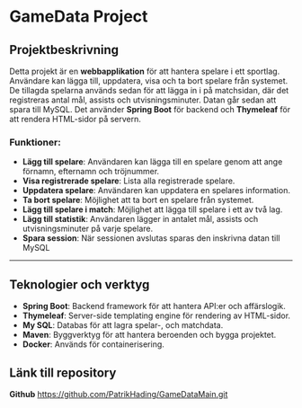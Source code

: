 # GameData Project

## Projektbeskrivning

Detta projekt är en **webbapplikation** för att hantera spelare i ett sportlag. 
Användare kan lägga till, uppdatera, visa och ta bort spelare från systemet.
De tillagda spelarna används sedan för att lägga in i på  matchsidan, där det registreras antal
mål, assists och utvisningsminuter. Datan går sedan att spara till MySQL.
Det använder **Spring Boot** för backend och **Thymeleaf** för att rendera HTML-sidor på servern.


### Funktioner:
- **Lägg till spelare**: Användaren kan lägga till en spelare genom att ange förnamn, efternamn och tröjnummer.
- **Visa registrerade spelare**: Lista alla registrerade spelare.
- **Uppdatera spelare**: Användaren kan uppdatera en spelares information.
- **Ta bort spelare**: Möjlighet att ta bort en spelare från systemet.
- **Lägg till spelare i match**: Möjlighet att lägga till spelare i ett av två lag.
- **Lägg till statistik**: Användaren lägger in antalet mål, assists och utvisningsminuter på varje spelare.
- **Spara session**: När sessionen avslutas sparas den inskrivna datan till MySQL

---

## Teknologier och verktyg

- **Spring Boot**: Backend framework för att hantera API:er och affärslogik.
- **Thymeleaf**: Server-side templating engine för rendering av HTML-sidor.
- **My SQL**: Databas för att lagra spelar-, och matchdata.
- **Maven**: Byggverktyg för att hantera beroenden och bygga projektet.
- **Docker**: Används för containerisering.

## Länk till repository
**Github** https://github.com/PatrikHading/GameDataMain.git





